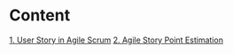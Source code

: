 # Content
[1. User Story in Agile Scrum](./User%20Story%20In%20Agile%20Scrum.md)
[2. Agile Story Point Estimation](./Agile%20Story%20Point%20Estimation.md)